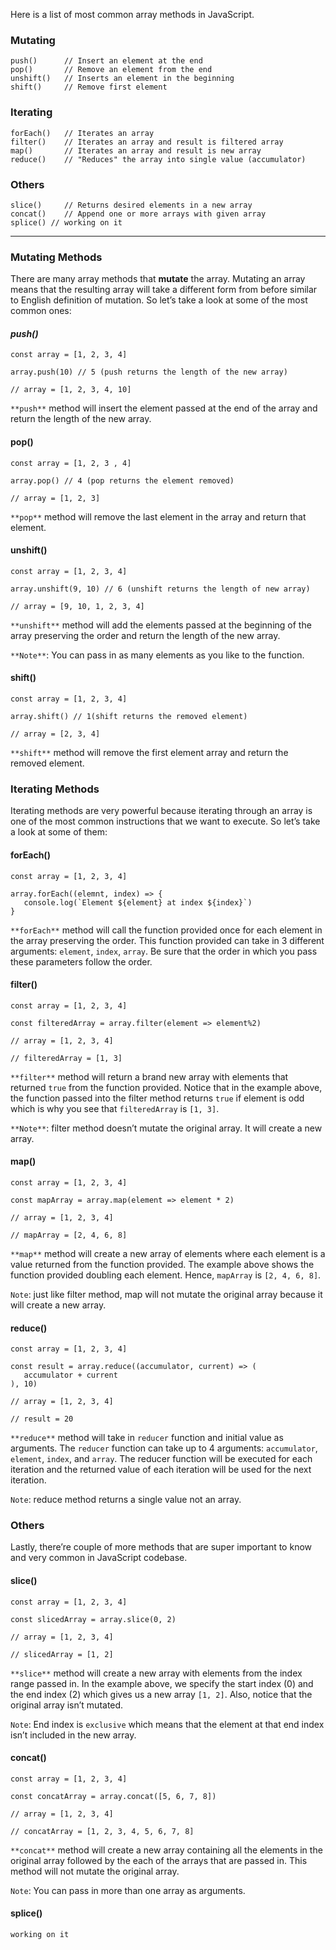 
Here is a list of most common array methods in JavaScript.

### Mutating  

	push()      // Insert an element at the end  
	pop()       // Remove an element from the end  
	unshift()   // Inserts an element in the beginning  
	shift()     // Remove first element

### Iterating  

	forEach()   // Iterates an array  
	filter()    // Iterates an array and result is filtered array  
	map()       // Iterates an array and result is new array  
	reduce()    // "Reduces" the array into single value (accumulator)

### Others  

	slice()     // Returns desired elements in a new array  
	concat()    // Append one or more arrays with given array
	splice() // working on it

----------

### Mutating Methods

There are many array methods that  **mutate**  the array. Mutating an array means that the resulting array will take a different form from before similar to English definition of mutation. So let’s take a look at some of the most common ones:

#### **_push()_**

	const array = [1, 2, 3, 4]

	array.push(10) // 5 (push returns the length of the new array)

	// array = [1, 2, 3, 4, 10]

`**push**`  method will insert the element passed at the end of the array and return the length of the new array.

#### pop()

	const array = [1, 2, 3 , 4]

	array.pop() // 4 (pop returns the element removed)

	// array = [1, 2, 3]

`**pop**`  method will remove the last element in the array and return that element.

#### unshift()

	const array = [1, 2, 3, 4]

	array.unshift(9, 10) // 6 (unshift returns the length of new array)

	// array = [9, 10, 1, 2, 3, 4] 

`**unshift**`  method will add the elements passed at the beginning of the array preserving the order and return the length of the new array.

`**Note**`: You can pass in as many elements as you like to the function.

#### shift()

	const array = [1, 2, 3, 4]

	array.shift() // 1(shift returns the removed element)

	// array = [2, 3, 4]

`**shift**`  method will remove the first element array and return the removed element.

### Iterating Methods

Iterating methods are very powerful because iterating through an array is one of the most common instructions that we want to execute. So let’s take a look at some of them:

#### forEach()

	const array = [1, 2, 3, 4]

	array.forEach((elemnt, index) => {  
	   console.log(`Element ${element} at index ${index}`)  
	}

`**forEach**`  method will call the function provided once for each element in the array preserving the order. This function provided can take in 3 different arguments:  `element`,  `index`,  `array`. Be sure that the order in which you pass these parameters follow the order.

#### filter()

	const array = [1, 2, 3, 4]

	const filteredArray = array.filter(element => element%2)

	// array = [1, 2, 3, 4]

	// filteredArray = [1, 3]

`**filter**`  method will return a brand new array with elements that returned  `true`  from the function provided. Notice that in the example above, the function passed into the filter method returns  `true`  if element is odd which is why you see that  `filteredArray`  is  `[1, 3]`.

`**Note**`: filter method doesn’t mutate the original array. It will create a new array.

#### map()

	const array = [1, 2, 3, 4]

	const mapArray = array.map(element => element * 2)

	// array = [1, 2, 3, 4]

	// mapArray = [2, 4, 6, 8]

`**map**`  method will create a new array of elements where each element is a value returned from the function provided. The example above shows the function provided doubling each element. Hence,  `mapArray`  is  `[2, 4, 6, 8]`.

`Note`: just like filter method, map will not mutate the original array because it will create a new array.

#### reduce()

	const array = [1, 2, 3, 4]

	const result = array.reduce((accumulator, current) => (  
	   accumulator + current  
	), 10)

	// array = [1, 2, 3, 4]

	// result = 20

`**reduce**`  method will take in  `reducer`  function and initial value as arguments. The  `reducer`  function can take up to 4 arguments:  `accumulator`,  `element`,  `index`, and  `array`. The reducer function will be executed for each iteration and the returned value of each iteration will be used for the next iteration.

`Note`: reduce method returns a single value not an array.

### Others

Lastly, there’re couple of more methods that are super important to know and very common in JavaScript codebase.

#### slice()

	const array = [1, 2, 3, 4]
	
	const slicedArray = array.slice(0, 2)

	// array = [1, 2, 3, 4]

	// slicedArray = [1, 2]

`**slice**`  method will create a new array with elements from the index range passed in. In the example above, we specify the start index (0) and the end index (2) which gives us a new array  `[1, 2]`. Also, notice that the original array isn’t mutated.

`Note`: End index is  `exclusive`  which means that the element at that end index isn’t included in the new array.

#### concat()

	const array = [1, 2, 3, 4]

	const concatArray = array.concat([5, 6, 7, 8])

	// array = [1, 2, 3, 4]

	// concatArray = [1, 2, 3, 4, 5, 6, 7, 8]

`**concat**`  method will create a new array containing all the elements in the original array followed by the each of the arrays that are passed in. This method will not mutate the original array.

`Note`: You can pass in more than one array as arguments.

#### splice()

	working on it



